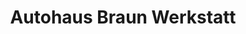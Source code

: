 ---
title: "Autohaus Braun Werkstatt"
url: /wildberg/autohaus-braun-werkstatt/
shop: Autowerkstatt
---